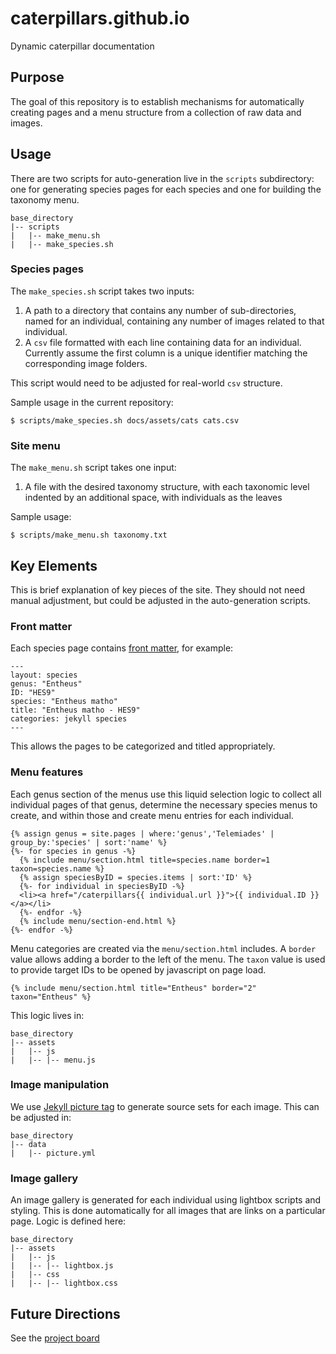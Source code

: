 # caterpillars.github.io
Dynamic caterpillar documentation

## Purpose

The goal of this repository is to establish mechanisms for automatically
creating pages and a menu structure from a collection of raw data and images.

## Usage

There are two scripts for auto-generation live in the `scripts` subdirectory:
one for generating species pages for each species and one for building the
taxonomy menu.

```
base_directory
|-- scripts
|   |-- make_menu.sh
|   |-- make_species.sh
```

### Species pages

The `make_species.sh` script takes two inputs:
1. A path to a directory that contains any number of sub-directories, named for
   an individual, containing any number of images related to that individual.
2. A `csv` file formatted with each line containing data for an individual.
   Currently assume the first column is a unique identifier matching the
   corresponding image folders.

This script would need to be adjusted for real-world `csv` structure.

Sample usage in the current repository:

```
$ scripts/make_species.sh docs/assets/cats cats.csv
```

### Site menu

The `make_menu.sh` script takes one input:
1. A file with the desired taxonomy structure, with each taxonomic level indented by an additional space, with individuals as the leaves

Sample usage:

```
$ scripts/make_menu.sh taxonomy.txt
```

## Key Elements

This is brief explanation of key pieces of the site. They should not need
manual adjustment, but could be adjusted in the auto-generation scripts.

### Front matter

Each species page contains [front matter](https://jekyllrb.com/docs/front-matter/), for example:

```
---
layout: species
genus: "Entheus"
ID: "HES9"
species: "Entheus matho"
title: "Entheus matho - HES9"
categories: jekyll species
---
```

This allows the pages to be categorized and titled appropriately.

### Menu features

Each genus section of the menus use this liquid selection logic to collect all
individual pages of that genus, determine the necessary species menus to create,
and within those and create menu entries for each individual.

```
{% assign genus = site.pages | where:'genus','Telemiades' | group_by:'species' | sort:'name' %}
{%- for species in genus -%}
  {% include menu/section.html title=species.name border=1 taxon=species.name %}
  {% assign speciesByID = species.items | sort:'ID' %}
  {%- for individual in speciesByID -%}
  <li><a href="/caterpillars{{ individual.url }}">{{ individual.ID }}</a></li>
  {%- endfor -%}
  {% include menu/section-end.html %}
{%- endfor -%}
```

Menu categories are created via the `menu/section.html` includes. A `border`
value allows adding a border to the left of the menu. The `taxon` value is
used to provide target IDs to be opened by javascript on page load.

```
{% include menu/section.html title="Entheus" border="2" taxon="Entheus" %}
```

This logic lives in:
```
base_directory
|-- assets
|   |-- js
|   |-- |-- menu.js
```

### Image manipulation

We use [Jekyll picture tag](https://rbuchberger.github.io/jekyll_picture_tag/)
to generate source sets for each image. This can be adjusted in:

```
base_directory
|-- data
|   |-- picture.yml
```

### Image gallery

An image gallery is generated for each individual using lightbox scripts and
styling. This is done automatically for all images that are links on a
particular page. Logic is defined here:

```
base_directory
|-- assets
|   |-- js
|   |-- |-- lightbox.js
|   |-- css
|   |-- |-- lightbox.css
```

## Future Directions

See the [project board](https://github.com/users/hinerm/projects/3/views/1)
